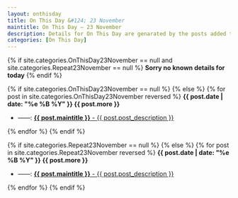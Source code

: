```yaml
---
layout: onthisday
title: On This Day &#124; 23 November
maintitle: On This Day — 23 November
description: Details for On This Day are genarated by the posts added to the website so the content is subject to changes/updates over time.
categories: [On This Day]
---
```


{% if site.categories.OnThisDay23November == null and site.categories.Repeat23November == null %}
<strong>Sorry no known details for today</strong>
{% endif %}

{% if site.categories.OnThisDay23November == null %}
{% else %}
{% for post in site.categories.OnThisDay23November reversed %}
<strong>{{ post.date | date: "%e %B %Y" }} {{ post.more }}</strong>
<ul>
<li> ——: <a href="{{ post.url }}"><strong>{{ post.maintitle }}</strong> - {{ post.post_description }}</a></li>
</ul>
{% endfor %}
{% endif %}

{% if site.categories.Repeat23November == null %}
{% else %}
{% for post in site.categories.Repeat23November reversed %}
<strong>{{ post.date | date: "%e %B %Y" }} {{ post.more }}</strong>
<ul>
<li> ——: <a href="{{ post.url }}"><strong>{{ post.maintitle }}</strong> - {{ post.post_description }}</a></li>
</ul>
{% endfor %}
{% endif %}
